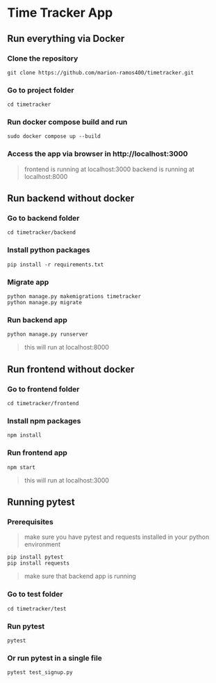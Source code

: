 # Time Tracker App
##  Run everything via Docker
### Clone the repository
```
git clone https://github.com/marion-ramos400/timetracker.git
```
### Go to project folder
```
cd timetracker
```
### Run docker compose build and run
```
sudo docker compose up --build
```
### Access the app via browser in http://localhost:3000
> frontend is running at localhost:3000
> backend is running at localhost:8000
## Run backend without docker
### Go to backend folder
```
cd timetracker/backend
```
### Install python packages
```
pip install -r requirements.txt
```
### Migrate app
```
python manage.py makemigrations timetracker
python manage.py migrate
```
### Run backend app
```
python manage.py runserver
```
> this will run at localhost:8000
## Run frontend without docker
### Go to frontend folder
```
cd timetracker/frontend
```
### Install npm packages
```
npm install
```
### Run frontend app
```
npm start
```
> this will run at localhost:3000
## Running pytest
### Prerequisites
> make sure you have pytest and requests installed in your python environment
```
pip install pytest
pip install requests
```
> make sure that backend app is running
### Go to test folder
```
cd timetracker/test
```
### Run pytest
```
pytest
```
###  Or run pytest in a single file
```
pytest test_signup.py
```
